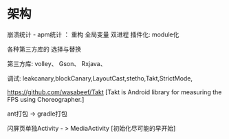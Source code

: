 # 架构

崩溃统计 - apm统计  ： 重构
全局变量 双进程
插件化: module化

各种第三方库的  选择与替换

第三方库: volley、 Gson、 Rxjava、

调试: leakcanary,blockCanary,LayoutCast,stetho,Takt,StrictMode,

https://github.com/wasabeef/Takt [Takt is Android library for measuring the FPS using Choreographer.]


ant打包 -> gradle打包

闪屏页单独Activity - > MediaActivity [初始化尽可能的早开始]
